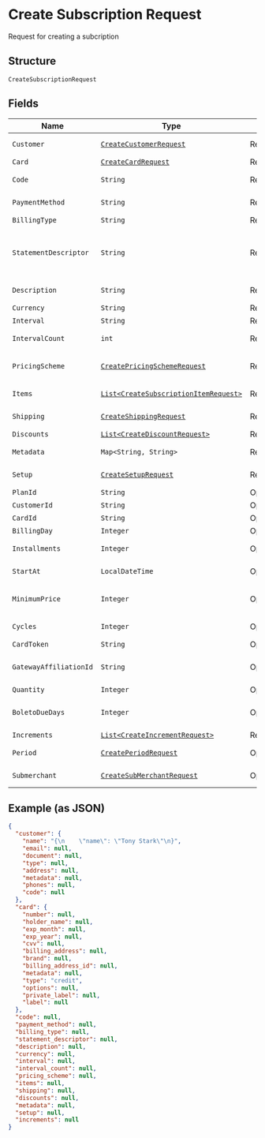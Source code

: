 
# Create Subscription Request

Request for creating a subcription

## Structure

`CreateSubscriptionRequest`

## Fields

| Name | Type | Tags | Description | Getter | Setter |
|  --- | --- | --- | --- | --- | --- |
| `Customer` | [`CreateCustomerRequest`](/doc/models/create-customer-request.md) | Required | Customer | CreateCustomerRequest getCustomer() | setCustomer(CreateCustomerRequest customer) |
| `Card` | [`CreateCardRequest`](/doc/models/create-card-request.md) | Required | Card | CreateCardRequest getCard() | setCard(CreateCardRequest card) |
| `Code` | `String` | Required | Subscription code | String getCode() | setCode(String code) |
| `PaymentMethod` | `String` | Required | Payment method | String getPaymentMethod() | setPaymentMethod(String paymentMethod) |
| `BillingType` | `String` | Required | Billing type | String getBillingType() | setBillingType(String billingType) |
| `StatementDescriptor` | `String` | Required | Statement descriptor for credit card subscriptions | String getStatementDescriptor() | setStatementDescriptor(String statementDescriptor) |
| `Description` | `String` | Required | Subscription description | String getDescription() | setDescription(String description) |
| `Currency` | `String` | Required | Currency | String getCurrency() | setCurrency(String currency) |
| `Interval` | `String` | Required | Interval | String getInterval() | setInterval(String interval) |
| `IntervalCount` | `int` | Required | Interval count | int getIntervalCount() | setIntervalCount(int intervalCount) |
| `PricingScheme` | [`CreatePricingSchemeRequest`](/doc/models/create-pricing-scheme-request.md) | Required | Subscription pricing scheme | CreatePricingSchemeRequest getPricingScheme() | setPricingScheme(CreatePricingSchemeRequest pricingScheme) |
| `Items` | [`List<CreateSubscriptionItemRequest>`](/doc/models/create-subscription-item-request.md) | Required | Subscription items | List<CreateSubscriptionItemRequest> getItems() | setItems(List<CreateSubscriptionItemRequest> items) |
| `Shipping` | [`CreateShippingRequest`](/doc/models/create-shipping-request.md) | Required | Shipping | CreateShippingRequest getShipping() | setShipping(CreateShippingRequest shipping) |
| `Discounts` | [`List<CreateDiscountRequest>`](/doc/models/create-discount-request.md) | Required | Discounts | List<CreateDiscountRequest> getDiscounts() | setDiscounts(List<CreateDiscountRequest> discounts) |
| `Metadata` | `Map<String, String>` | Required | Metadata | Map<String, String> getMetadata() | setMetadata(Map<String, String> metadata) |
| `Setup` | [`CreateSetupRequest`](/doc/models/create-setup-request.md) | Required | Setup data | CreateSetupRequest getSetup() | setSetup(CreateSetupRequest setup) |
| `PlanId` | `String` | Optional | Plan id | String getPlanId() | setPlanId(String planId) |
| `CustomerId` | `String` | Optional | Customer id | String getCustomerId() | setCustomerId(String customerId) |
| `CardId` | `String` | Optional | Card id | String getCardId() | setCardId(String cardId) |
| `BillingDay` | `Integer` | Optional | Billing day | Integer getBillingDay() | setBillingDay(Integer billingDay) |
| `Installments` | `Integer` | Optional | Number of installments | Integer getInstallments() | setInstallments(Integer installments) |
| `StartAt` | `LocalDateTime` | Optional | Subscription start date | LocalDateTime getStartAt() | setStartAt(LocalDateTime startAt) |
| `MinimumPrice` | `Integer` | Optional | Subscription minimum price | Integer getMinimumPrice() | setMinimumPrice(Integer minimumPrice) |
| `Cycles` | `Integer` | Optional | Number of cycles | Integer getCycles() | setCycles(Integer cycles) |
| `CardToken` | `String` | Optional | Card token | String getCardToken() | setCardToken(String cardToken) |
| `GatewayAffiliationId` | `String` | Optional | Gateway Affiliation code | String getGatewayAffiliationId() | setGatewayAffiliationId(String gatewayAffiliationId) |
| `Quantity` | `Integer` | Optional | Quantity | Integer getQuantity() | setQuantity(Integer quantity) |
| `BoletoDueDays` | `Integer` | Optional | Days until boleto expires | Integer getBoletoDueDays() | setBoletoDueDays(Integer boletoDueDays) |
| `Increments` | [`List<CreateIncrementRequest>`](/doc/models/create-increment-request.md) | Required | Increments | List<CreateIncrementRequest> getIncrements() | setIncrements(List<CreateIncrementRequest> increments) |
| `Period` | [`CreatePeriodRequest`](/doc/models/create-period-request.md) | Optional | - | CreatePeriodRequest getPeriod() | setPeriod(CreatePeriodRequest period) |
| `Submerchant` | [`CreateSubMerchantRequest`](/doc/models/create-sub-merchant-request.md) | Optional | SubMerchant | CreateSubMerchantRequest getSubmerchant() | setSubmerchant(CreateSubMerchantRequest submerchant) |

## Example (as JSON)

```json
{
  "customer": {
    "name": "{\n    \"name\": \"Tony Stark\"\n}",
    "email": null,
    "document": null,
    "type": null,
    "address": null,
    "metadata": null,
    "phones": null,
    "code": null
  },
  "card": {
    "number": null,
    "holder_name": null,
    "exp_month": null,
    "exp_year": null,
    "cvv": null,
    "billing_address": null,
    "brand": null,
    "billing_address_id": null,
    "metadata": null,
    "type": "credit",
    "options": null,
    "private_label": null,
    "label": null
  },
  "code": null,
  "payment_method": null,
  "billing_type": null,
  "statement_descriptor": null,
  "description": null,
  "currency": null,
  "interval": null,
  "interval_count": null,
  "pricing_scheme": null,
  "items": null,
  "shipping": null,
  "discounts": null,
  "metadata": null,
  "setup": null,
  "increments": null
}
```

